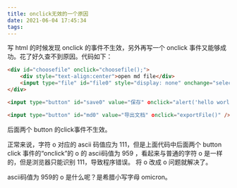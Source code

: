 ```yaml
---
title: onclick无效的一个原因
date: 2021-06-04 17:45:34
tags:
---
```


写 html 的时候发现 onclick 的事件不生效，另外再写一个 onclick 事件又能够成功。花了好久查不到原因。代码如下：

```html
<div id="choosefile" onclick="choosefile();">
    <div style="text-align:center">open md file</div>
    <input type="file" id="file0" style="display: none" onchange="selectedFile();">
</div>

<input type="button" id="save0" value="保存" οnclick="alert('hello world')" />

<input type="button" id="md0" value="导出文档" οnclick="exportFile()" />
```

后面两个 button 的click事件不生效。

正常来说，字符 o 对应的 ascii 码值应为 111，但是上面代码中后面两个 button click 事件的“οnclick”的 ο 的 ascii码值为 959 ，看起来与普通的字符 o 是一样的，但是浏览器只能识别 111，导致程序错误。
将 ο 改成 o 问题就解决了。

ascii码值为 959的 ο 是什么呢？是希腊小写字母 omicron。
